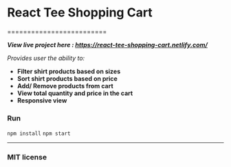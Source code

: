 # React Tee Shopping Cart
=========================

***View live project here : https://react-tee-shopping-cart.netlify.com/***

*Provides user the ability to:*
- **Filter shirt products based on sizes**
- **Sort shirt  products based on price**
- **Add/ Remove products from cart**
- **View total quantity and price in the cart**
- **Responsive view**

### Run
`npm install` 
`npm start`

--------------------------
### MIT license
